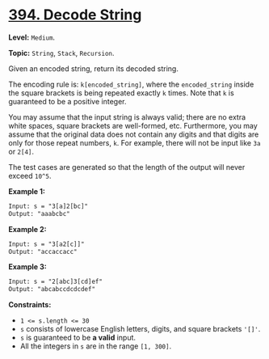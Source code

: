 # [394. Decode String](https://leetcode.com/problems/decode-string/)

**Level:** `Medium`.

**Topic:** `String`, `Stack`, `Recursion`.

Given an encoded string, return its decoded string.

The encoding rule is: `k[encoded_string]`, where the `encoded_string` inside the square brackets is being repeated exactly `k` times. Note that `k` is guaranteed to be a positive integer.

You may assume that the input string is always valid; there are no extra white spaces, square brackets are well-formed, etc. Furthermore, you may assume that the original data does not contain any digits and that digits are only for those repeat numbers, `k`. For example, there will not be input like `3a` or `2[4]`.

The test cases are generated so that the length of the output will never exceed `10^5`.

**Example 1:**

```txt
Input: s = "3[a]2[bc]"
Output: "aaabcbc"
```

**Example 2:**

```txt
Input: s = "3[a2[c]]"
Output: "accaccacc"
```

**Example 3:**

```txt
Input: s = "2[abc]3[cd]ef"
Output: "abcabccdcdcdef"
```

**Constraints:**

- `1 <= s.length <= 30`
- `s` consists of lowercase English letters, digits, and square brackets `'[]'`.
- `s` is guaranteed to be **a valid** input.
- All the integers in `s` are in the range `[1, 300]`.
